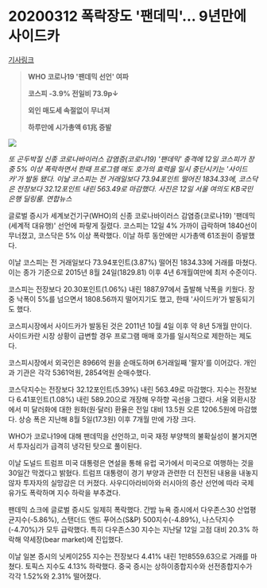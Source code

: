 # 20200312 폭락장도 '팬데믹'… 9년만에 사이드카

[기사링크](<https://news.naver.com/main/read.nhn?mode=LS2D&mid=shm&sid1=101&sid2=259&oid=029&aid=0002588547>)



> **WHO 코로나19 '팬데믹 선언' 여파**
>
> **코스피 -3.9% 전일비 73.9p↓**
>
> **외인 매도세 속절없이 무너져**
>
> **하루만에 시가총액 61兆 증발**



![](https://imgnews.pstatic.net/image/029/2020/03/12/0002588547_001_20200312211704728.jpg?type=w647)

*또 곤두박질 신종 코로나바이러스 감염증(코로나19) '팬데믹' 충격에 12일 코스피가 장중 5% 이상 폭락하면서 한때 프로그램 매도 호가의 효력을 일시 중단시키는 '사이드카'가 발동 됐다. 이날 코스피는 전 거래일보다 73.94포인트 떨어진 1834.33에, 코스닥은 전장보다 32.12포인트 내린 563.49로 마감했다. 사진은 12일 서울 여의도 KB국민은행 딜링룸. 연합뉴스*



  글로벌 증시가 세계보건기구(WHO)의 신종 코로나바이러스 감염증(코로나19) '팬데믹(세계적 대유행)' 선언에 파랗게 질렸다. 코스피는 12일 4% 가까이 급락하며 1840선이 무너졌고, 코스닥은 5% 이상 폭락했다. 이날 하루 동안에만 시가총액 61조원이 증발했다.



이날 코스피는 전 거래일보다 73.94포인트(3.87%) 떨어진 1834.33에 거래를 마쳤다. 이는 종가 기준으로 2015년 8월 24일(1829.81) 이후 4년 6개월여만에 최저 수준이다.



코스피는 전장보다 20.30포인트(1.06%) 내린 1887.97에서 출발해 낙폭을 키웠다. 장중 낙폭이 5%를 넘으면서 1808.56까지 떨어지기도 했고, 한때 '사이드카'가 발동되기도 했다.



코스피시장에서 사이드카가 발동된 것은 2011년 10월 4일 이후 약 8년 5개월 만이다. 사이드카란 시장 상황이 급변할 경우 프로그램 매매 호가를 일시적으로 제한하는 제도다.



코스피시장에서 외국인은 8966억 원을 순매도하며 6거래일째 '팔자'를 이어갔다. 개인과 기관은 각각 5361억원, 2854억원 순매수했다.



코스닥지수는 전장보다 32.12포인트(5.39%) 내린 563.49로 마감했다. 지수는 전장보다 6.41포인트(1.08%) 내린 589.20으로 개장해 우하향 곡선을 그렸다. 서울 외환시장에서 미 달러화에 대한 원화(원·달러) 환율은 전일 대비 13.5원 오른 1206.5원에 마감했다. 상승 폭은 지난해 8월 5일(17.3원) 이후 7개월 만에 가장 크다.



WHO가 코로나19에 대해 팬데믹을 선언하고, 미국 재정 부양책의 불확실성이 불거지면서 투자심리가 급격히 냉각된 탓으로 풀이된다.



이날 도널드 트럼프 미국 대통령은 연설을 통해 유럽 국가에서 미국으로 여행하는 것을 30일간 막겠다고 밝혔다. 트럼프 대통령이 경기 부양과 관련한 더 진전된 내용을 내놓지 않자 투자자의 실망감은 더 커졌다. 사우디아라비아와 러시아의 증산 선언에 따라 국제유가도 폭락하며 지수 하락을 부추겼다.



팬데믹 쇼크에 글로벌 증시도 일제히 폭락했다. 간밤 뉴욕 증시에서 다우존스30 산업평균지수(-5.86%), 스탠더드 앤드 푸어스(S&P) 500지수(-4.89%), 나스닥지수(-4.70%)가 모두 급락했다. 특히 다우존스30 지수는 지난달 12일 고점 대비 20.3% 하락해 약세장(bear market)에 진입했다.



이날 일본 증시의 닛케이255 지수는 전장보다 4.41% 내린 1만8559.63으로 거래를 마쳤다. 토픽스 지수도 4.13% 하락했다. 중국 증시는 상하이종합지수와 선전종합지수가 각각 1.52%와 2.31% 떨어졌다.  